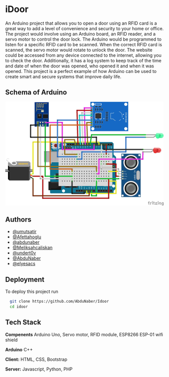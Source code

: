 # iDoor

An Arduino project that allows you to open a door using an RFID card is a great way to add a level of convenience and security to your home or office. The project would involve using an Arduino board, an RFID reader, and a servo motor to control the door lock. The Arduino would be programmed to listen for a specific RFID card to be scanned. When the correct RFID card is scanned, the servo motor would rotate to unlock the door. The website could be accessed from any device connected to the internet, allowing you to check the door. Additionally, it has a log system to keep track of the time and date of when the door was opened, who opened it and when it was opened. This project is a perfect example of how Arduino can be used to create smart and secure systems that improve daily life.

## Schema of Arduino
![SHEMA FOR ARDUINO](arduinoschema.jpeg "arduino shema")

## Authors

- [@umutsatir](https://www.github.com/umutsatir)
- [@Afettahoglu](https://github.com/Afettahoglu)
- [@abdunaber](https://www.github.com/abdunaber)
- [@Meliksahcaliskan](https://www.github.com/Meliksahcaliskan)
- [@undert0v](https://www.github.com/undert0v)
- [@AbduNaber](https://www.github.com/AbduNaber)
- [@elyesacs](https://www.github.com/elyesacs)



## Deployment

To deploy this project run

```bash
  git clone https://github.com/AbduNaber/Idoor
  cd idoor
```



## Tech Stack
**Compenents** Arduino Uno, Servo motor, RFID module, ESP8266 ESP-01 wifi shield

**Arduino** C++

**Client:** HTML, CSS, Bootstrap

**Server:** Javascript, Python, PHP


